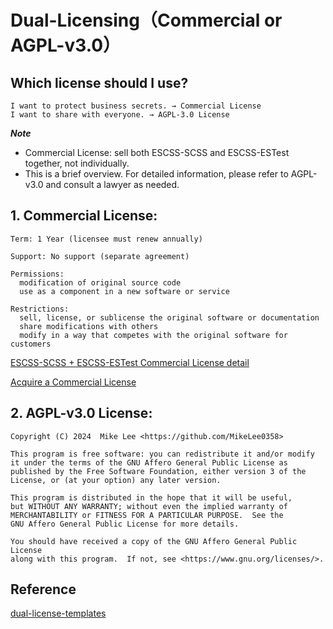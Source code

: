 # Dual-Licensing（Commercial or AGPL-v3.0）

## Which license should I use?

    I want to protect business secrets. → Commercial License
    I want to share with everyone. → AGPL-3.0 License

**_Note_**
- Commercial License: sell both ESCSS-SCSS and ESCSS-ESTest together, not individually.
- This is a brief overview. For detailed information, please refer to AGPL-v3.0 and consult a lawyer as needed.

## 1. Commercial License:

    Term: 1 Year (licensee must renew annually)

    Support: No support (separate agreement)

    Permissions:
      modification of original source code
      use as a component in a new software or service

    Restrictions:
      sell, license, or sublicense the original software or documentation
      share modifications with others
      modify in a way that competes with the original software for customers

[ESCSS-SCSS + ESCSS-ESTest Commercial License detail](./src/assets/Basic-Yearly.pdf)

[Acquire a Commercial License](https://opencollective.com/escss)

## 2. AGPL-v3.0 License:

    Copyright (C) 2024  Mike Lee <https://github.com/MikeLee0358>

    This program is free software: you can redistribute it and/or modify
    it under the terms of the GNU Affero General Public License as
    published by the Free Software Foundation, either version 3 of the
    License, or (at your option) any later version.

    This program is distributed in the hope that it will be useful,
    but WITHOUT ANY WARRANTY; without even the implied warranty of
    MERCHANTABILITY or FITNESS FOR A PARTICULAR PURPOSE.  See the
    GNU Affero General Public License for more details.

    You should have received a copy of the GNU Affero General Public License
    along with this program.  If not, see <https://www.gnu.org/licenses/>.

## Reference
[dual-license-templates](https://github.com/lawndoc/dual-license-templates)